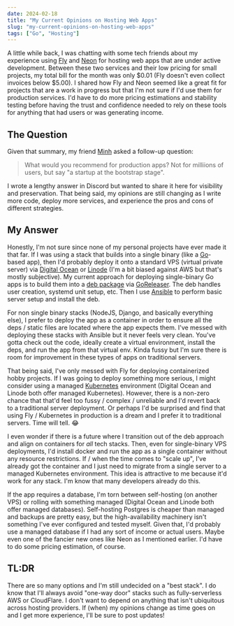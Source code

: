 ```yaml
---
date: 2024-02-18
title: "My Current Opinions on Hosting Web Apps"
slug: "my-current-opinions-on-hosting-web-apps"
tags: ["Go", "Hosting"]
---
```


A little while back, I was chatting with some tech friends about my experience using [Fly](https://fly.io/) and [Neon](https://neon.tech/) for hosting web apps that are under active development.
Between these two services and their low pricing for small projects, my total bill for the month was only $0.01 (Fly doesn't even collect invoices below $5.00).
I shared how Fly and Neon seemed like a great fit for projects that are a work in progress but that I'm not sure if I'd use them for production services.
I'd have to do more pricing estimations and stability testing before having the trust and confidence needed to rely on these tools for anything that had users or was generating income.

## The Question

Given that summary, my friend [Minh](https://github.com/minhio) asked a follow-up question:

> What would you recommend for production apps?
> Not for milliions of users, but say "a startup at the bootstrap stage".

I wrote a lengthy answer in Discord but wanted to share it here for visibility and preservation.
That being said, my opinions are still changing as I write more code, deploy more services, and experience the pros and cons of different strategies.

## My Answer

Honestly, I'm not sure since none of my personal projects have ever made it that far.
If I was using a stack that builds into a single binary (like a [Go](https://go.dev/)-based app), then I'd probably deploy it onto a standard VPS (virtual private server) via [Digital Ocean](https://www.digitalocean.com/) or [Linode](https://www.linode.com/) (I'm a bit biased against AWS but that's mostly subjective).
My current approach for deploying single-binary Go apps is to build them into a [deb package](<https://en.wikipedia.org/wiki/Deb_(file_format)>) via [GoReleaser](https://goreleaser.com/).
The deb handles user creation, systemd unit setup, etc.
Then I use [Ansible](https://www.ansible.com/) to perform basic server setup and install the deb.

For non single binary stacks (NodeJS, Django, and basically everything else), I prefer to deploy the app as a container in order to ensure all the deps / static files are located where the app expects them.
I've messed with deploying these stacks with Ansible but it never feels very clean.
You've gotta check out the code, ideally create a virtual environment, install the deps, and run the app from that virtual env.
Kinda fussy but I'm sure there is room for improvement in these types of apps on traditional servers.

That being said, I've only messed with Fly for deploying containerized hobby projects.
If I was going to deploy something more serious, I might consider using a managed [Kubernetes](https://kubernetes.io/) environment (Digital Ocean and Linode both offer managed Kubernetes).
However, there is a non-zero chance that that'd feel too fussy / complex / unreliable and I'd revert back to a traditional server deployment.
Or perhaps I'd be surprised and find that using Fly / Kubernetes in production is a dream and I prefer it to traditional servers.
Time will tell. 😂

I even wonder if there is a future where I transition out of the deb approach and align on containers for _all_ tech stacks.
Then, even for single-binary VPS deployments, I'd install docker and run the app as a single container without any resource restrictions.
If / when the time comes to "scale up", I've already got the container and I just need to migrate from a single server to a managed Kubernetes environment.
This idea is attractive to me because it'd work for any stack.
I'm know that many developers already do this.

If the app requires a database, I'm torn between self-hosting (on another VPS) or rolling with something managed (Digital Ocean and Linode both offer managed databases).
Self-hosting Postgres is cheaper than managed and backups are pretty easy, but the high-availability machinery isn't something I've ever configured and tested myself.
Given that, I'd probably use a managed database if I had any sort of income or actual users.
Maybe even one of the fancier new ones like Neon as I mentioned earlier.
I'd have to do some pricing estimation, of course.

## TL:DR

There are so many options and I'm still undecided on a "best stack".
I do know that I'll always avoid "one-way door" stacks such as fully-serverless AWS or CloudFlare.
I don't want to depend on anything that isn't ubiquitous across hosting providers.
If (when) my opinions change as time goes on and I get more experience, I'll be sure to post updates!

